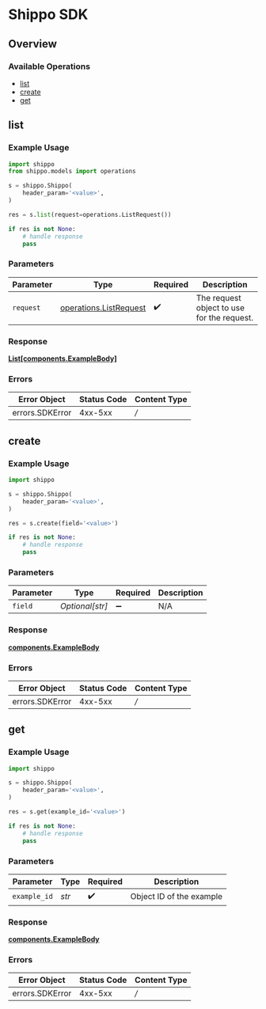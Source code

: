 # Shippo SDK


## Overview

### Available Operations

* [list](#list)
* [create](#create)
* [get](#get)

## list

### Example Usage

```python
import shippo
from shippo.models import operations

s = shippo.Shippo(
    header_param='<value>',
)

res = s.list(request=operations.ListRequest())

if res is not None:
    # handle response
    pass

```

### Parameters

| Parameter                                                        | Type                                                             | Required                                                         | Description                                                      |
| ---------------------------------------------------------------- | ---------------------------------------------------------------- | ---------------------------------------------------------------- | ---------------------------------------------------------------- |
| `request`                                                        | [operations.ListRequest](../../models/operations/listrequest.md) | :heavy_check_mark:                                               | The request object to use for the request.                       |


### Response

**[List[components.ExampleBody]](../../models/.md)**
### Errors

| Error Object    | Status Code     | Content Type    |
| --------------- | --------------- | --------------- |
| errors.SDKError | 4xx-5xx         | */*             |

## create

### Example Usage

```python
import shippo

s = shippo.Shippo(
    header_param='<value>',
)

res = s.create(field='<value>')

if res is not None:
    # handle response
    pass

```

### Parameters

| Parameter          | Type               | Required           | Description        |
| ------------------ | ------------------ | ------------------ | ------------------ |
| `field`            | *Optional[str]*    | :heavy_minus_sign: | N/A                |


### Response

**[components.ExampleBody](../../models/components/examplebody.md)**
### Errors

| Error Object    | Status Code     | Content Type    |
| --------------- | --------------- | --------------- |
| errors.SDKError | 4xx-5xx         | */*             |

## get

### Example Usage

```python
import shippo

s = shippo.Shippo(
    header_param='<value>',
)

res = s.get(example_id='<value>')

if res is not None:
    # handle response
    pass

```

### Parameters

| Parameter                | Type                     | Required                 | Description              |
| ------------------------ | ------------------------ | ------------------------ | ------------------------ |
| `example_id`             | *str*                    | :heavy_check_mark:       | Object ID of the example |


### Response

**[components.ExampleBody](../../models/components/examplebody.md)**
### Errors

| Error Object    | Status Code     | Content Type    |
| --------------- | --------------- | --------------- |
| errors.SDKError | 4xx-5xx         | */*             |

